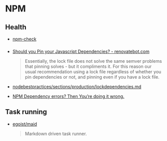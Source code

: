 # NPM

## Health

* [npm-check](https://github.com/dylang/npm-check)

### 

* [Should you Pin your Javascript Dependencies? - renovatebot.com](https://renovatebot.com/docs/dependency-pinning/)
  > Essentially, the lock file does not solve the same semver problems that pinning solves - but it compliments it. For this reason our usual recommendation using a lock file regardless of whether you pin dependencies or not, and pinning even if you have a lock file.

* [nodebestpractices/sections/production/lockdependencies.md](https://github.com/i0natan/nodebestpractices/blob/master/sections/production/lockdependencies.md)

* [NPM Dependency errors? Then You’re doing it wrong.](https://medium.com/netscape/npm-dependency-errors-then-youre-doing-it-wrong-635160a89150)

## Task running

* [egoist/maid](https://github.com/egoist/maid)
  > Markdown driven task runner.

